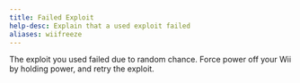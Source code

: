 ```yaml
---
title: Failed Exploit
help-desc: Explain that a used exploit failed
aliases: wiifreeze
---
```


The exploit you used failed due to random chance.
Force power off your Wii by holding power, and retry the exploit.
